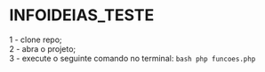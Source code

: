 # INFOIDEIAS_TESTE

1 - clone repo;  
2 - abra o projeto;  
3 - execute o seguinte comando no terminal: ```bash
                                php funcoes.php
                                ```
